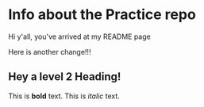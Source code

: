 # Info about the Practice repo

Hi y'all, you've arrived at my README page

Here is another change!!!

## Hey a level 2 Heading!

This is **bold** text. This is *italic* text.
